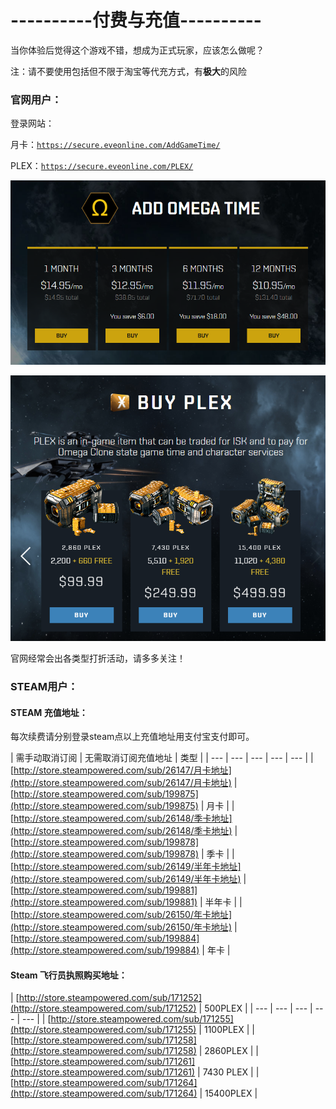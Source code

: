 # ----------付费与充值----------

当你体验后觉得这个游戏不错，想成为正式玩家，应该怎么做呢？

注：请不要使用包括但不限于淘宝等代充方式，有**极大**的风险

### 官网用户：

登录网站：

月卡：[`https://secure.eveonline.com/AddGameTime/`](https://secure.eveonline.com/AddGameTime/)

PLEX：[`https://secure.eveonline.com/PLEX/`](https://secure.eveonline.com/PLEX/)

![&#x5982;&#x56FE;&#x9009;&#x62E9;&#x81EA;&#x5DF1;&#x60F3;&#x8981;&#x7684;](.gitbook/assets/guan-wang-ru-zheng.png)

![](.gitbook/assets/plex-gou-mai.png)

官网经常会出各类型打折活动，请多多关注！

### STEAM用户：

#### STEAM 充值地址：

每次续费请分别登录steam点以上充值地址用支付宝支付即可。

| 需手动取消订阅 | 无需取消订阅充值地址 | 类型 |
| --- | --- | --- | --- | --- |
| [http://store.steampowered.com/sub/26147/月卡地址](http://store.steampowered.com/sub/26147/月卡地址) | [http://store.steampowered.com/sub/199875](http://store.steampowered.com/sub/199875) | 月卡 |
| [http://store.steampowered.com/sub/26148/季卡地址](http://store.steampowered.com/sub/26148/季卡地址) | [http://store.steampowered.com/sub/199878](http://store.steampowered.com/sub/199878) | 季卡 |
| [http://store.steampowered.com/sub/26149/半年卡地址](http://store.steampowered.com/sub/26149/半年卡地址) | [http://store.steampowered.com/sub/199881](http://store.steampowered.com/sub/199881) | 半年卡 |
| [http://store.steampowered.com/sub/26150/年卡地址](http://store.steampowered.com/sub/26150/年卡地址) | [http://store.steampowered.com/sub/199884](http://store.steampowered.com/sub/199884) | 年卡 |

#### Steam 飞行员执照购买地址：

| [http://store.steampowered.com/sub/171252](http://store.steampowered.com/sub/171252) | 500PLEX |
| --- | --- | --- | --- | --- |
| [http://store.steampowered.com/sub/171255](http://store.steampowered.com/sub/171255) | 1100PLEX |
| [http://store.steampowered.com/sub/171258](http://store.steampowered.com/sub/171258) | 2860PLEX |
| [http://store.steampowered.com/sub/171261](http://store.steampowered.com/sub/171261) | 7430 PLEX |
| [http://store.steampowered.com/sub/171264](http://store.steampowered.com/sub/171264) | 15400PLEX |



